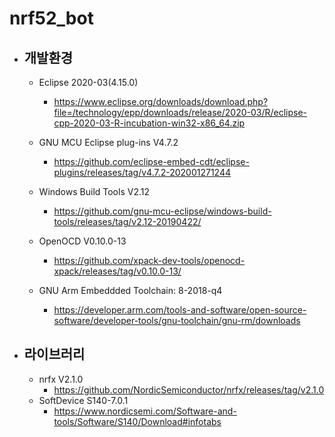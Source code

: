 # nrf52_bot

* ## 개발환경 
  * Eclipse 2020-03(4.15.0)
    * https://www.eclipse.org/downloads/download.php?file=/technology/epp/downloads/release/2020-03/R/eclipse-cpp-2020-03-R-incubation-win32-x86_64.zip
  
  * GNU MCU Eclipse plug-ins V4.7.2
    * https://github.com/eclipse-embed-cdt/eclipse-plugins/releases/tag/v4.7.2-202001271244
    
  * Windows Build Tools V2.12
    * https://github.com/gnu-mcu-eclipse/windows-build-tools/releases/tag/v2.12-20190422/
    
  * OpenOCD V0.10.0-13
    * https://github.com/xpack-dev-tools/openocd-xpack/releases/tag/v0.10.0-13/
    
  * GNU Arm Embeddded Toolchain: 8-2018-q4
    * https://developer.arm.com/tools-and-software/open-source-software/developer-tools/gnu-toolchain/gnu-rm/downloads

* ## 라이브러리
  * nrfx V2.1.0
    * https://github.com/NordicSemiconductor/nrfx/releases/tag/v2.1.0
  * SoftDevice S140-7.0.1
    * https://www.nordicsemi.com/Software-and-tools/Software/S140/Download#infotabs
    
